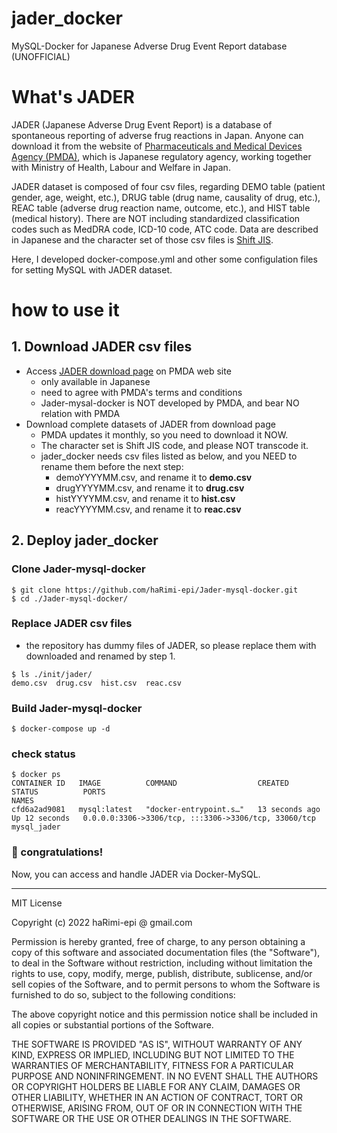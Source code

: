# jader_docker

MySQL-Docker for Japanese Adverse Drug Event Report database (UNOFFICIAL)

# What's JADER

JADER (Japanese Adverse Drug Event Report) is a database of spontaneous reporting of adverse frug reactions  in Japan. Anyone can download it from the website of [Pharmaceuticals and Medical Devices Agency (PMDA)](https://www.pmda.go.jp/english/about-pmda/outline/0005.html), which is Japanese regulatory agency, working together with Ministry of Health, Labour and Welfare in Japan.

JADER dataset is composed of four csv files, regarding DEMO table (patient gender, age, weight, etc.), DRUG table (drug name, causality of drug, etc.), REAC table (adverse drug reaction name, outcome, etc.), and HIST table (medical history). There are NOT including standardized classification codes such as MedDRA code, ICD-10 code, ATC code. Data are described in Japanese and the character set of those csv files is [Shift JIS](https://en.wikipedia.org/wiki/Shift_JIS).

Here, I developed docker-compose.yml and other some configulation files for setting MySQL with JADER dataset. 

# how to use it
## 1. Download JADER csv files
- Access [JADER download page](https://www.pmda.go.jp/safety/info-services/drugs/adr-info/suspected-adr/0005.html) on PMDA web site
  - only available in Japanese
  - need to agree with PMDA's terms and conditions
  - Jader-mysal-docker is NOT developed by PMDA, and bear NO relation with PMDA
- Download complete datasets of JADER from download page
  - PMDA updates it monthly, so you need to download it NOW.
  - The character set is Shift JIS code, and please NOT transcode it.
  - jader_docker needs csv files listed as below, and you NEED to rename them before the next step:
    - demoYYYYMM.csv, and rename it to **demo.csv**
    - drugYYYYMM.csv, and rename it to **drug.csv**
    - histYYYYMM.csv, and rename it to **hist.csv**
    - reacYYYYMM.csv, and rename it to **reac.csv**

## 2. Deploy jader_docker
### Clone Jader-mysql-docker
~~~
$ git clone https://github.com/haRimi-epi/Jader-mysql-docker.git
$ cd ./Jader-mysql-docker/
~~~

### Replace JADER csv files

- the repository has dummy files of JADER, so please replace them with downloaded and renamed by step 1.

~~~
$ ls ./init/jader/
demo.csv  drug.csv  hist.csv  reac.csv
~~~

### Build Jader-mysql-docker
~~~
$ docker-compose up -d
~~~

### check status

~~~
$ docker ps
CONTAINER ID   IMAGE          COMMAND                  CREATED          STATUS          PORTS                                                  NAMES
cfd6a2ad9081   mysql:latest   "docker-entrypoint.s…"   13 seconds ago   Up 12 seconds   0.0.0.0:3306->3306/tcp, :::3306->3306/tcp, 33060/tcp   mysql_jader
~~~

### :confetti_ball: congratulations!

Now, you can access and handle JADER via Docker-MySQL.


---

MIT License

Copyright (c) 2022 haRimi-epi @ gmail.com

Permission is hereby granted, free of charge, to any person obtaining a copy
of this software and associated documentation files (the "Software"), to deal
in the Software without restriction, including without limitation the rights
to use, copy, modify, merge, publish, distribute, sublicense, and/or sell
copies of the Software, and to permit persons to whom the Software is
furnished to do so, subject to the following conditions:

The above copyright notice and this permission notice shall be included in all
copies or substantial portions of the Software.

THE SOFTWARE IS PROVIDED "AS IS", WITHOUT WARRANTY OF ANY KIND, EXPRESS OR
IMPLIED, INCLUDING BUT NOT LIMITED TO THE WARRANTIES OF MERCHANTABILITY,
FITNESS FOR A PARTICULAR PURPOSE AND NONINFRINGEMENT. IN NO EVENT SHALL THE
AUTHORS OR COPYRIGHT HOLDERS BE LIABLE FOR ANY CLAIM, DAMAGES OR OTHER
LIABILITY, WHETHER IN AN ACTION OF CONTRACT, TORT OR OTHERWISE, ARISING FROM,
OUT OF OR IN CONNECTION WITH THE SOFTWARE OR THE USE OR OTHER DEALINGS IN THE
SOFTWARE.
